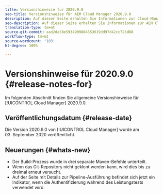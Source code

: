 ```yaml
---
title: Versionshinweise für 2020.9.0
seo-title: Versionshinweise für AEM Cloud Manager 2020.9.0
description: Auf dieser Seite erhalten Sie Informationen zur Cloud Manager-Version 2020.9.0.
seo-description: Auf dieser Seite erhalten Sie Informationen zur AEM Cloud Manager-Version 2020.9.0.
translation-type: tm+mt
source-git-commit: aad2da58e5934999884553619dd97d42cc725d88
workflow-type: tm+mt
source-wordcount: '103'
ht-degree: 100%

---
```


# Versionshinweise für 2020.9.0 {#release-notes-for}

Im folgenden Abschnitt finden Sie allgemeine Versionshinweise für [!UICONTROL Cloud Manager] 2020.9.0.

## Veröffentlichungsdatum {#release-date}

Die Version 2020.9.0 von [!UICONTROL Cloud Manager] wurde am 03. September 2020 veröffentlicht.

## Neuerungen {#whats-new}

* Der Build-Prozess wurde in drei separate Maven-Befehle unterteilt.
* Wenn das Git-Repository nicht geklont werden kann, wird dies bis zu dreimal erneut versucht.
* Auf der Seite mit Details zur Pipeline-Ausführung befindet sich jetzt ein Indikator, wenn die Authentifizierung während des Leistungstests verwendet wird.